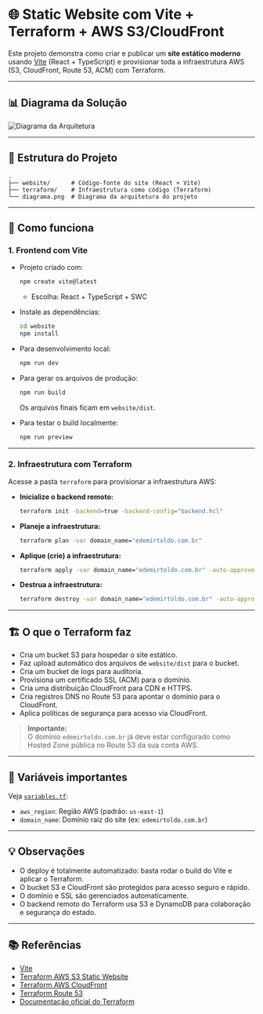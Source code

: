 # 🌐 Static Website com Vite + Terraform + AWS S3/CloudFront

Este projeto demonstra como criar e publicar um **site estático moderno** usando [Vite](https://vitejs.dev/) (React + TypeScript) e provisionar toda a infraestrutura AWS (S3, CloudFront, Route 53, ACM) com Terraform.

---

## 📊 Diagrama da Solução

![Diagrama da Arquitetura](diagrama.png)

---

## 📁 Estrutura do Projeto

```
.
├── website/      # Código-fonte do site (React + Vite)
├── terraform/    # Infraestrutura como código (Terraform)
└── diagrama.png  # Diagrama da arquitetura do projeto
```

---

## 🚀 Como funciona

### 1. Frontend com Vite

- Projeto criado com:

  ```sh
  npm create vite@latest
  ```

  - Escolha: React + TypeScript + SWC

- Instale as dependências:

  ```sh
  cd website
  npm install
  ```

- Para desenvolvimento local:

  ```sh
  npm run dev
  ```

- Para gerar os arquivos de produção:

  ```sh
  npm run build
  ```

  Os arquivos finais ficam em `website/dist`.

- Para testar o build localmente:
  ```sh
  npm run preview
  ```

---

### 2. Infraestrutura com Terraform

Acesse a pasta `terraform` para provisionar a infraestrutura AWS:

- **Inicialize o backend remoto:**

  ```sh
  terraform init -backend=true -backend-config="backend.hcl"
  ```

- **Planeje a infraestrutura:**

  ```sh
  terraform plan -var domain_name="edemirtoldo.com.br"
  ```

- **Aplique (crie) a infraestrutura:**

  ```sh
  terraform apply -var domain_name="edemirtoldo.com.br" -auto-approve
  ```

- **Destrua a infraestrutura:**
  ```sh
  terraform destroy -var domain_name="edemirtoldo.com.br" -auto-approve
  ```

---

## 🏗️ O que o Terraform faz

- Cria um bucket S3 para hospedar o site estático.
- Faz upload automático dos arquivos de `website/dist` para o bucket.
- Cria um bucket de logs para auditoria.
- Provisiona um certificado SSL (ACM) para o domínio.
- Cria uma distribuição CloudFront para CDN e HTTPS.
- Cria registros DNS no Route 53 para apontar o domínio para o CloudFront.
- Aplica políticas de segurança para acesso via CloudFront.

> **Importante:**  
> O domínio `edemirtoldo.com.br` já deve estar configurado como Hosted Zone pública no Route 53 da sua conta AWS.

---

## 📝 Variáveis importantes

Veja [`variables.tf`](terraform/variables.tf):

- `aws_region`: Região AWS (padrão: `us-east-1`)
- `domain_name`: Domínio raiz do site (ex: `edemirtoldo.com.br`)

---

## 💡 Observações

- O deploy é totalmente automatizado: basta rodar o build do Vite e aplicar o Terraform.
- O bucket S3 e CloudFront são protegidos para acesso seguro e rápido.
- O domínio e SSL são gerenciados automaticamente.
- O backend remoto do Terraform usa S3 e DynamoDB para colaboração e segurança do estado.

---

## 📚 Referências

- [Vite](https://vitejs.dev/)
- [Terraform AWS S3 Static Website](https://registry.terraform.io/providers/hashicorp/aws/latest/docs/resources/s3_bucket)
- [Terraform AWS CloudFront](https://registry.terraform.io/providers/hashicorp/aws/latest/docs/resources/cloudfront_distribution)
- [Terraform Route 53](https://registry.terraform.io/providers/hashicorp/aws/latest/docs/resources/route53_record)
- [Documentação oficial do Terraform](https://developer.hashicorp.com/terraform/docs)
